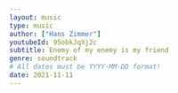 ```yaml
---
layout: music
type: music
author: ["Hans Zimmer"]
youtubeId: 95obkJqXj2c
subtitle: Enemy of my enemy is my friend
genre: soundtrack
# All dates must be YYYY-MM-DD format!
date: 2021-11-11
---
```

